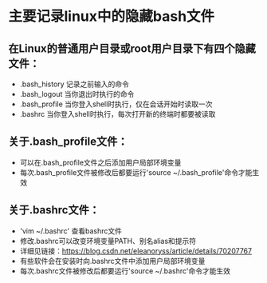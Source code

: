# 主要记录linux中的隐藏bash文件

## 在Linux的普通用户目录或root用户目录下有四个隐藏文件：
* .bash_history  记录之前输入的命令
* .bash_logout  当你退出时执行的命令
* .bash_profile  当你登入shell时执行，仅在会话开始时读取一次
* .bashrc  当你登入shell时执行，每次打开新的终端时都要被读取

## 关于.bash_profile文件：
* 可以在.bash_profile文件之后添加用户局部环境变量
* 每次.bash_profile文件被修改后都要运行'source ~/.bash_profile'命令才能生效

## 关于.bashrc文件：
* 'vim ~/.bashrc' 查看bashrc文件
* 修改.bashrc可以改变环境变量PATH、别名alias和提示符
* 详细见链接：https://blog.csdn.net/eleanoryss/article/details/70207767
* 有些软件会在安装时向.bashrc文件中添加用户局部环境变量
* 每次.bashrc文件被修改后都要运行'source ~/.bashrc'命令才能生效